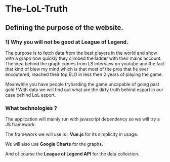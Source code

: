 # The-LoL-Truth

## Defining the purpose of the website.

### 1) Why you will not be good at League of Legend.
The purpose is to fetch data from the best players in the world and show with a graph how quickly they climbed the ladder with their mains account.
The idea behind the graph comes from LS interview on youtube and the fact that kind of blew my mind which is that most of the pros that he ever encoutered, reached their top ELO in less then 2 years of playing the game.

Meanwhile you have people tryharding the game uncapable of going past gold ! With data we will find out what are the dirty truth behind esport in our case behind LoL esport.

### What technologies ?

The application will mainly run with javascript dependency so we will try a JS framework.

The framework we will use is : **Vue.js** for its simplicity in usage.

We will also use **Google Charts** for the graphs.

And of course the **League of Legend API** for the data collection.

